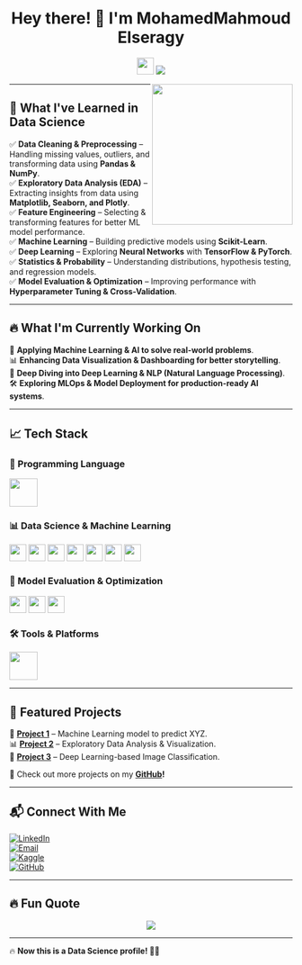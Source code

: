 <h1 align="center">Hey there! 👋 I'm MohamedMahmoud Elseragy</h1>

<p align="center">
  <img src="https://media.giphy.com/media/hvRJCLFzcasrR4ia7z/giphy.gif" width="30px">
  <img src="https://readme-typing-svg.herokuapp.com?font=Fira+Code&size=22&pause=1000&color=F7B93E&center=true&vCenter=true&width=500&lines=Data+Scientist+%7C+Machine+Learning+%7C+AI+Enthusiast;Turning+Data+Into+Decisions;Exploring+the+World+of+ML+%26+AI" />
</p>

<img align="right" src="https://media.giphy.com/media/iIqmM5tTjmpOB9mpbn/giphy.gif" width="250">

---

## 🧠 What I've Learned in Data Science  

✅ **Data Cleaning & Preprocessing** – Handling missing values, outliers, and transforming data using **Pandas & NumPy**.  
✅ **Exploratory Data Analysis (EDA)** – Extracting insights from data using **Matplotlib, Seaborn, and Plotly**.  
✅ **Feature Engineering** – Selecting & transforming features for better ML model performance.  
✅ **Machine Learning** – Building predictive models using **Scikit-Learn**.  
✅ **Deep Learning** – Exploring **Neural Networks** with **TensorFlow & PyTorch**.  
✅ **Statistics & Probability** – Understanding distributions, hypothesis testing, and regression models.  
✅ **Model Evaluation & Optimization** – Improving performance with **Hyperparameter Tuning & Cross-Validation**.  

---

## 🔥 What I'm Currently Working On  

🚀 **Applying Machine Learning & AI to solve real-world problems**.  
📊 **Enhancing Data Visualization & Dashboarding for better storytelling**.  
🤖 **Deep Diving into Deep Learning & NLP (Natural Language Processing)**.  
🛠️ **Exploring MLOps & Model Deployment for production-ready AI systems**.  

---

## 📈 Tech Stack  

### 🐍 Programming Language  
<img src="https://skillicons.dev/icons?i=python" height="50" />

### 📊 Data Science & Machine Learning  
<p align="left">
  <img src="https://img.shields.io/badge/Pandas-150458?logo=pandas&logoColor=white&style=for-the-badge" height="30" />
  <img src="https://img.shields.io/badge/NumPy-013243?logo=numpy&logoColor=white&style=for-the-badge" height="30" />
  <img src="https://img.shields.io/badge/Matplotlib-11557C?logo=matplotlib&logoColor=white&style=for-the-badge" height="30" />
  <img src="https://img.shields.io/badge/Seaborn-009688?logo=seaborn&logoColor=white&style=for-the-badge" height="30" />
  <img src="https://img.shields.io/badge/Scikit--learn-F7931E?logo=scikit-learn&logoColor=white&style=for-the-badge" height="30" />
  <img src="https://img.shields.io/badge/TensorFlow-FF6F00?logo=tensorflow&logoColor=white&style=for-the-badge" height="30" />
  <img src="https://img.shields.io/badge/PyTorch-EE4C2C?logo=pytorch&logoColor=white&style=for-the-badge" height="30" />
</p>

### 📡 Model Evaluation & Optimization  
<p align="left">
  <img src="https://img.shields.io/badge/Hyperparameter Tuning-0057B8?style=for-the-badge" height="30" />
  <img src="https://img.shields.io/badge/Cross Validation-9C27B0?style=for-the-badge" height="30" />
  <img src="https://img.shields.io/badge/Gradient Boosting-4CAF50?style=for-the-badge" height="30" />
</p>

### 🛠️ Tools & Platforms  
<p align="left">
  <img src="https://skillicons.dev/icons?i=jupyter,github,vscode" height="50" />
</p>

---

## 🌟 Featured Projects  

🚀 **[Project 1](https://github.com/YOUR_GITHUB_USERNAME/PROJECT1)** – Machine Learning model to predict XYZ.  
📊 **[Project 2](https://github.com/YOUR_GITHUB_USERNAME/PROJECT2)** – Exploratory Data Analysis & Visualization.  
🤖 **[Project 3](https://github.com/YOUR_GITHUB_USERNAME/PROJECT3)** – Deep Learning-based Image Classification.  

🔗 Check out more projects on my **[GitHub](https://github.com/YOUR_GITHUB_USERNAME?tab=repositories)!**  

---

## 📬 Connect With Me  

[![LinkedIn](https://img.shields.io/badge/LinkedIn-0A66C2?style=for-the-badge&logo=linkedin&logoColor=white)](https://linkedin.com/in/YOUR_LINKEDIN)  
[![Email](https://img.shields.io/badge/Email-D14836?style=for-the-badge&logo=gmail&logoColor=white)](mailto:YOUR_EMAIL)  
[![Kaggle](https://img.shields.io/badge/Kaggle-20BEFF?style=for-the-badge&logo=kaggle&logoColor=white)](https://www.kaggle.com/YOUR_KAGGLE)  
[![GitHub](https://img.shields.io/github/followers/YOUR_GITHUB_USERNAME?label=Follow&style=social)](https://github.com/YOUR_GITHUB_USERNAME)  

---

## 🔥 Fun Quote  

<p align="center">
  <img src="https://quotes-github-readme.vercel.app/api?type=horizontal&theme=tokyonight"/>
</p>

---

🔥 **Now this is a Data Science profile! 🚀💡**  
